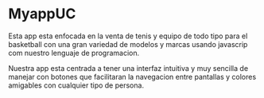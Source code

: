 # MyappUC

Esta app esta enfocada en la venta de tenis y equipo de todo tipo para el basketball con una gran variedad de modelos y marcas
usando javascrip com nuestro lenguaje de programacion.

Nuestra app esta centrada a tener una interfaz intuitiva y muy sencilla de manejar con botones que facilitaran la navegacion entre pantallas
y colores amigables con cualquier tipo de persona.


